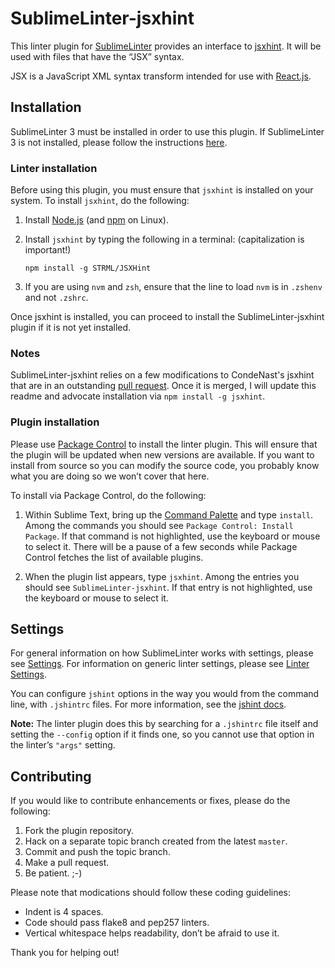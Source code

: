 SublimeLinter-jsxhint
=========================

This linter plugin for [SublimeLinter](http://sublimelinter.readthedocs.org) provides an interface to [jsxhint](https://github.com/STRML/JSXHint). It will be used with files that have the “JSX” syntax.

JSX is a JavaScript XML syntax transform intended for use with [React.js](http://facebook.github.io/react/docs/jsx-in-depth.html).

## Installation
SublimeLinter 3 must be installed in order to use this plugin. If SublimeLinter 3 is not installed, please follow the instructions [here](http://sublimelinter.readthedocs.org/en/latest/installation.html).

### Linter installation
Before using this plugin, you must ensure that `jsxhint` is installed on your system. To install `jsxhint`, do the following:

1. Install [Node.js](http://nodejs.org) (and [npm](https://github.com/joyent/node/wiki/Installing-Node.js-via-package-manager) on Linux).

1. Install `jsxhint` by typing the following in a terminal: (capitalization is important!)
   ```
   npm install -g STRML/JSXHint
   ```

1. If you are using `nvm` and `zsh`, ensure that the line to load `nvm` is in `.zshenv` and not `.zshrc`.


Once jsxhint is installed, you can proceed to install the SublimeLinter-jsxhint plugin if it is not yet installed.

### Notes
SublimeLinter-jsxhint relies on a few modifications to CondeNast's jsxhint that are in an outstanding
[pull request](https://github.com/CondeNast/JSXHint/pull/7). Once it is merged, I will update this readme and 
advocate installation via `npm install -g jsxhint`.

### Plugin installation
Please use [Package Control](https://sublime.wbond.net/installation) to install the linter plugin. This will ensure that the plugin will be updated when new versions are available. If you want to install from source so you can modify the source code, you probably know what you are doing so we won’t cover that here.

To install via Package Control, do the following:

1. Within Sublime Text, bring up the [Command Palette](http://docs.sublimetext.info/en/sublime-text-3/extensibility/command_palette.html) and type `install`. Among the commands you should see `Package Control: Install Package`. If that command is not highlighted, use the keyboard or mouse to select it. There will be a pause of a few seconds while Package Control fetches the list of available plugins.

1. When the plugin list appears, type `jsxhint`. Among the entries you should see `SublimeLinter-jsxhint`. If that entry is not highlighted, use the keyboard or mouse to select it.

## Settings
For general information on how SublimeLinter works with settings, please see [Settings](http://sublimelinter.readthedocs.org/en/latest/settings.html). For information on generic linter settings, please see [Linter Settings](http://sublimelinter.readthedocs.org/en/latest/linter_settings.html).

You can configure `jshint` options in the way you would from the command line, with `.jshintrc` files. For more information, see the [jshint docs](http://www.jshint.com/docs/).

**Note:** The linter plugin does this by searching for a `.jshintrc` file itself and setting the `--config` option if it finds one, so you cannot use that option in the linter’s `"args"` setting.

## Contributing
If you would like to contribute enhancements or fixes, please do the following:

1. Fork the plugin repository.
1. Hack on a separate topic branch created from the latest `master`.
1. Commit and push the topic branch.
1. Make a pull request.
1. Be patient.  ;-)

Please note that modications should follow these coding guidelines:

- Indent is 4 spaces.
- Code should pass flake8 and pep257 linters.
- Vertical whitespace helps readability, don’t be afraid to use it.

Thank you for helping out!
